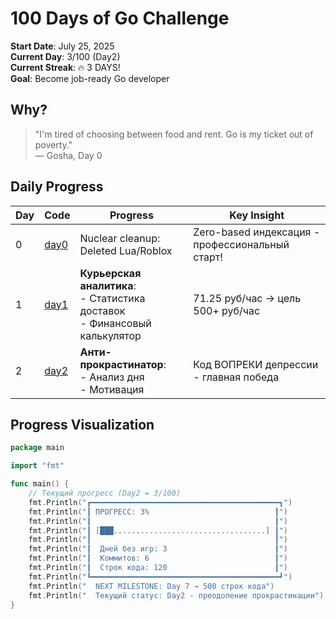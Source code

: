 # 100 Days of Go Challenge

**Start Date**: July 25, 2025  
**Current Day**: 3/100 (Day2)  
**Current Streak**: 🔥 3 DAYS!  
**Goal**: Become job-ready Go developer

## Why?

> "I'm tired of choosing between food and rent. Go is my ticket out of poverty."  
> — Gosha, Day 0

## Daily Progress

| Day | Code                        | Progress                                                                       | Key Insight                                     |
| --- | --------------------------- | ------------------------------------------------------------------------------ | ----------------------------------------------- |
| 0   | [day0](day0/day_counter.go) | Nuclear cleanup: Deleted Lua/Roblox                                            | Zero-based индексация - профессиональный старт! |
| 1   | [day1](day1/day1.go)        | **Курьерская аналитика**:<br>- Статистика доставок<br>- Финансовый калькулятор | 71.25 руб/час → цель 500+ руб/час               |
| 2   | [day2](day2/day2.go)        | **Анти-прокрастинатор**:<br>- Анализ дня<br>- Мотивация                        | Код ВОПРЕКИ депрессии - главная победа          |

## Progress Visualization

```go
package main

import "fmt"

func main() {
    // Текущий прогресс (Day2 = 3/100)
    fmt.Println("┏━━━━━━━━━━━━━━━━━━━━━━━━━━━━━━━━━━━━━━━━━━┓")
    fmt.Println("┃ ПРОГРЕСС: 3%                            ┃")
    fmt.Println("┃                                         ┃")
    fmt.Println("┃ [███..................................] ┃")
    fmt.Println("┃                                         ┃")
    fmt.Println("┃  Дней без игр: 3                        ┃")
    fmt.Println("┃  Коммитов: 6                            ┃")
    fmt.Println("┃  Строк кода: 120                        ┃")
    fmt.Println("┗━━━━━━━━━━━━━━━━━━━━━━━━━━━━━━━━━━━━━━━━━━┛")
    fmt.Println("  NEXT MILESTONE: Day 7 → 500 строк кода")
    fmt.Println("  Текущий статус: Day2 - преодоление прокрастинации")
}
```
